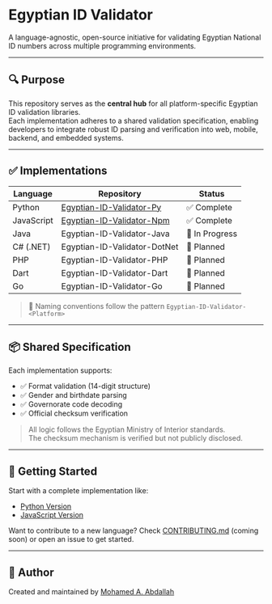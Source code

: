 # Egyptian ID Validator

A language-agnostic, open-source initiative for validating Egyptian National ID numbers across multiple programming environments.

---

## 🔍 Purpose

This repository serves as the **central hub** for all platform-specific Egyptian ID validation libraries.  
Each implementation adheres to a shared validation specification, enabling developers to integrate robust ID parsing and verification into web, mobile, backend, and embedded systems.

---

## ✅ Implementations

| Language   | Repository                                | Status         |
|------------|--------------------------------------------|----------------|
| Python     | [Egyptian-ID-Validator-Py](https://github.com/MohamedAAbdallah/Egyptian-ID-Validator-Py)   | ✅ Complete     |
| JavaScript | [Egyptian-ID-Validator-Npm](https://github.com/MohamedAAbdallah/Egyptian-ID-Validator-Npm) | ✅ Complete     |
| Java       | Egyptian-ID-Validator-Java                | 🚧 In Progress |
| C# (.NET)  | Egyptian-ID-Validator-DotNet              | 🔄 Planned      |
| PHP        | Egyptian-ID-Validator-PHP                 | 🔄 Planned      |
| Dart       | Egyptian-ID-Validator-Dart                | 🔄 Planned      |
| Go         | Egyptian-ID-Validator-Go                  | 🔄 Planned      |

> 📌 Naming conventions follow the pattern `Egyptian-ID-Validator-<Platform>`

---

## 📦 Shared Specification

Each implementation supports:

- ✅ Format validation (14-digit structure)
- ✅ Gender and birthdate parsing
- ✅ Governorate code decoding
- ✅ Official checksum verification

> All logic follows the Egyptian Ministry of Interior standards.  
> The checksum mechanism is verified but not publicly disclosed.

---

## 🧭 Getting Started

Start with a complete implementation like:

- [Python Version](https://github.com/MohamedAAbdallah/Egyptian-ID-Validator-Py)
- [JavaScript Version](https://github.com/MohamedAAbdallah/Egyptian-ID-Validator-Npm)

Want to contribute to a new language? Check [CONTRIBUTING.md](CONTRIBUTING.md) (coming soon) or open an issue to get started.

---

## 👤 Author

Created and maintained by [Mohamed A. Abdallah](https://github.com/MohamedAAbdallah)
